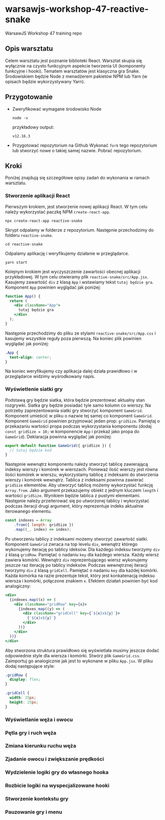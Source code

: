 # warsawjs-workshop-47-reactive-snake
WarsawJS Workshop 47 training repo

## Opis warsztatu
Celem warsztatu jest poznanie biblioteki React.
Warsztat skupia się wyłącznie na czysto funkcyjnym aspekcie tworzenia UI (komponenty funkcyjne i hooki).
Tematem warsztatów jest klasyczna gra Snake.
Środowiskiem będzie Node z menadżerem pakietów NPM lub Yarn (w opisach będzie wykorzystywany Yarn).

## Przygotowanie
* Zweryfikować wymagane środowisko Node
    ```shell script
    node -v
    ```
  przykładowy output:
    ```shell script
    v12.16.3
    ```
* Przygotować repozytorium na Github
Wykonać `fork` tego repozytorium lub stworzyć nowe o takiej samej nazwie. Pobrać repozytorium.

## Kroki

Poniżej znajdują się szczegółowe opisy zadań do wykonania w ramach warsztatu.

### Stworzenie aplikacji React

Pierwszym krokiem, jest stworzenie nowej aplikacji React.
W tym celu należy wykorzystać paczkę NPM `create-react-app`.
```shell script
npx create-react-app reactive-snake
```
Skrypt odpalamy w folderze z repozytorium. 
Następnie przechodzimy do folderu `reactive-snake`.
```shell script
cd reactive-snake
```
Odpalamy aplikację i weryfikujemy działanie w przeglądarce.
```shell script
yarn start
```
Kolejnym krokiem jest wyczyszczenie zawartości obecnej aplikacji przykładowej.
W tym celu otwieramy plik `reactive-snake/src/App.jsx`.
Kasujemy zawartość `div` z klasą `App` i wstawiamy tekst `tutaj będzie gra`.
Komponent `App` powinien wyglądać jak poniżej:
```jsx
function App() {
  return (
    <div className="App">
      tutaj będzie gra
    </div>
  );
}
```
Następnie przechodzimy do pliku ze stylami `reactive-snake/src/App.css` i kasujemy wszystkie reguły poza pierwszą. Na koniec plik powinien wyglądać jak poniżej:
```css
.App {
  text-align: center;
}

```
Na koniec weryfikujemy czy aplikacja dalej działa prawidłowo i w przeglądarce widzimy wyśrodkowany napis.

### Wyświetlenie siatki gry

Podstawą gry będzie siatka, która będzie prezentować aktualny stan rozgrywki.
Siatka gry będzie posiadać tyle samo kolumn co wierszy. 
Na potrzeby zaprezentowania siatki gry stworzyć komponent `GameGrid`.
Komponent umieścić w pliku o nazwie tej samej co komponent `GameGrid`.
Komponent `GameGrid` powinien przyjmować jeden prop: `gridSize`.
Pamiętaj o przekazaniu wartości propa podczas wykorzystania komponentu (dodaj `const gridSize = 10;` w komponencie `App` i przekaż jako propa do `GameGrid`).
Deklaracja powinna wyglądać jak poniżej:
```jsx
export default function GameGrid({ gridSize }) {
  // tutaj będzie kod
}
```
Następnie wewnątrz komponentu należy stworzyć tablicę zawierającą indeksy wierszy i komórek w wierszach.
Ponieważ ilość wierszy jest równa ilości komórek w wierszu, wykorzystamy tablicę z indeksami do stworzenia wierszy i komórek wewnątrz.
Tablica z indeksami powinna zawierać `gridSize` elementów. 
Aby utworzyć tablicę możemy wykorzystać funkcję `Array.from`.
Jako argument przekazujemy obiekt z jednym kluczem `length` i wartości `gridSize`.
Wynikiem będzie tablica z pustymi elementami.
Następnie należy przeiterować się po utworzonej tablicy i wykorzystać podczas iteracji drugi argument, który reprezentuje indeks aktualnie iterowanego elementu.
```js
const indexes = Array
    .from({ length: gridSize })
    .map((_, index) => index);
```
Po utworzeniu tablicy z indeksami możemy stworzyć zawartość siatki.
Komponent `GameGrid` zwraca na top levelu `div`, wewnątrz którego wykonujemy iterację po tablicy ideksów.
Dla każdego indeksu tworzymy `div` z klasą `gridRow`.
Pamiętać o nadaniu `key` dla każdego wiersza.
Każdy wiersz zawiera komórki.
Wewnątrz `div` reprezentującego wiersz wykonujemy jeszcze raz iterację po tablicy indeksów.
Podczas wewnętrznej iteracji tworzymy `div` z klasą `gridCell`.
Pamiętać o nadaniu `key` dla każdej komórki.
Każda komórka na razie prezentuje tekst, który jest konkatenacją indeksu wiersza i komórki, połączone znakiem `x`.
Efektem działań powinien być kod analogiczny:
```jsx
<div>
  {indexes.map((x) => (
    <div className="gridRow" key={x}>
      {indexes.map((y) => (
        <div className="gridCell" key={`${x}x${y}`}>
          {`${x}x${y}`}
        </div>
      ))}
    </div>
  ))}
</div>
```
Aby stworzona struktura prawidłowo się wyświetlała musimy jeszcze dodać odpowiednie style dla wiersza i komórki.
Stwórz plik `GameGrid.css`.
Zaimportuj go analogicznie jak jest to wykonane w pliku `App.jsx`.
W pliku dodaj następujące style:
```css
.gridRow {
  display: flex;
}

.gridCell {
  width: 25px;
  height: 25px;
}
```

### Wyświetlanie węża i owocu

### Pętla gry i ruch węża

### Zmiana kierunku ruchu węża

### Zjadanie owocu i zwiększanie prędkości

### Wydzielenie logiki gry do własnego hooka

### Rozbicie logiki na wyspecjalizowane hooki

### Stworzenie kontekstu gry

### Pauzowanie gry i menu
